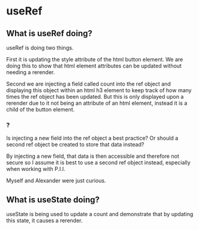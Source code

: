 # useRef

## What is useRef doing?

useRef is doing two things.

First it is updating the style attribute of the html button element. We are doing this to show that html element attributes can be updated without needing a rerender.

Second we are injecting a field called count into the ref object and displaying this object within an html h3 element to keep track of how many times the ref object has been updated. But this is only displayed upon a rerender due to it not being an attribute of an html element, instead it is a child of the button element.

### ?

Is injecting a new field into the ref object a best practice? Or should a second ref object be created to store that data instead?

By injecting a new field, that data is then accessible and therefore not secure so I assume it is best to use a second ref object instead, especially when working with
P.I.I.

Myself and Alexander were just curious.

## What is useState doing?

useState is being used to update a count and demonstrate that by updating this state, it causes a rerender.
